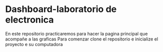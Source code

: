 # Dashboard-laboratorio de electronica

En este repositorio practicaremos para hacer la pagina principal que acompañe a las graficas
Para comenzar clone el repositorio e inicialize el proyecto e su computadora


